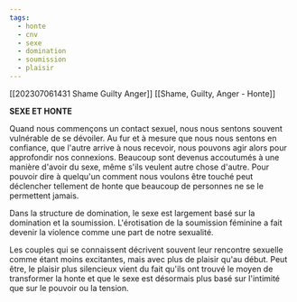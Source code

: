 ```yaml
---
tags:
  - honte
  - cnv
  - sexe
  - domination
  - soumission
  - plaisir
---
```

[[202307061431 Shame Guilty Anger]]
[[Shame, Guilty, Anger - Honte]]

**SEXE ET HONTE**

Quand nous commençons un contact sexuel, nous nous sentons souvent vulnérable de se dévoiler. Au fur et à mesure que nous nous sentons en confiance, que l'autre arrive à nous recevoir, nous pouvons agir alors pour approfondir nos connexions.
Beaucoup sont devenus accoutumés à une manière d'avoir du sexe, même s'ils veulent autre chose d'autre. Pour pouvoir dire à quelqu'un comment nous voulons être touché peut déclencher tellement de honte que beaucoup de personnes ne se le permettent jamais.

Dans la structure de domination, le sexe est largement basé sur la domination et la soumission. L'érotisation de la soumission féminine a fait devenir la violence comme une part de notre sexualité.

Les couples qui se connaissent décrivent souvent leur rencontre sexuelle comme étant moins excitantes, mais avec plus de plaisir qu'au début. Peut être, le plaisir plus silencieux vient du fait qu'ils ont trouvé le moyen de transformer la honte et que le sexe est désormais plus basé sur l'intimité que sur le pouvoir ou la tension.
